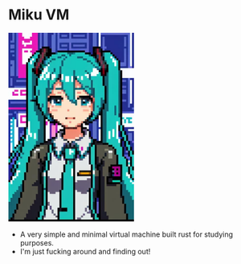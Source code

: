 # Miku VM

<img src="logo.jpeg" width=250>

- A very simple and minimal virtual machine built rust for studying purposes.
- I'm just fucking around and finding out!
